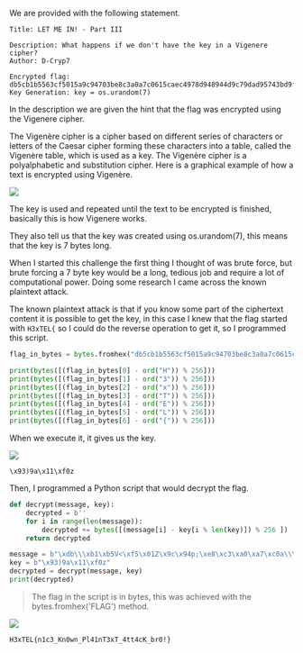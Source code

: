 We are provided with the following statement.

```
Title: LET ME IN! - Part III

Description: What happens if we don't have the key in a Vigenere cipher?
Author: D-Cryp7

Encrypted flag: db5cb1b5563cf5015a9c94703be8c3a0a7c0615caec4978d948944d9c79dad95743bd9f59b69828e
Key Generation: key = os.urandom(7)
```
In the description we are given the hint that the flag was encrypted using the Vigenere cipher.

The Vigenère cipher is a cipher based on different series of characters or letters of the Caesar cipher forming these characters into a table, called the Vigenère table, which is used as a key. The Vigenère cipher is a polyalphabetic and substitution cipher. Here is a graphical example of how a text is encrypted using Vigenère.

![](https://i.imgur.com/gnSlwD8.png)

The key is used and repeated until the text to be encrypted is finished, basically this is how Vigenere works.

They also tell us that the key was created using os.urandom(7), this means that the key is 7 bytes long.

When I started this challenge the first thing I thought of was brute force, but brute forcing a 7 byte key would be a long, tedious job and require a lot of computational power. Doing some research I came across the known plaintext attack.

The known plaintext attack is that if you know some part of the ciphertext content it is possible to get the key, in this case I knew that the flag started with `H3xTEL{` so I could do the reverse operation to get it, so I programmed this script.

``` python
flag_in_bytes = bytes.fromhex("db5cb1b5563cf5015a9c94703be8c3a0a7c0615caec4978d948944d9c79dad95743bd9f59b69828e")

print(bytes([(flag_in_bytes[0] - ord("H")) % 256]))
print(bytes([(flag_in_bytes[1] - ord("3")) % 256]))
print(bytes([(flag_in_bytes[2] - ord("x")) % 256]))
print(bytes([(flag_in_bytes[3] - ord("T")) % 256]))
print(bytes([(flag_in_bytes[4] - ord("E")) % 256]))
print(bytes([(flag_in_bytes[5] - ord("L")) % 256]))
print(bytes([(flag_in_bytes[6] - ord("{")) % 256]))
```

When we execute it, it gives us the key.

![](https://i.imgur.com/Fggtge5.png)

`\x93)9a\x11\xf0z`

Then, I programmed a Python script that would decrypt the flag.

``` python
def decrypt(message, key):
    decrypted = b''
    for i in range(len(message)):
        decrypted += bytes([(message[i] - key[i % len(key)]) % 256 ])
    return decrypted

message = b"\xdb\\\xb1\xb5V<\xf5\x01Z\x9c\x94p;\xe8\xc3\xa0\xa7\xc0a\\\xae\xc4\x97\x8d\x94\x89D\xd9\xc7\x9d\xad\x95t;\xd9\xf5\x9bi\x82\x8e"
key = b"\x93)9a\x11\xf0z"
decrypted = decrypt(message, key)
print(decrypted)
```

> The flag in the script is in bytes, this was achieved with the bytes.fromhex('FLAG') method.

![](https://i.imgur.com/EluXamB.png)

`H3xTEL{n1c3_Kn0wn_Pl41nT3xT_4tt4cK_br0!}`
